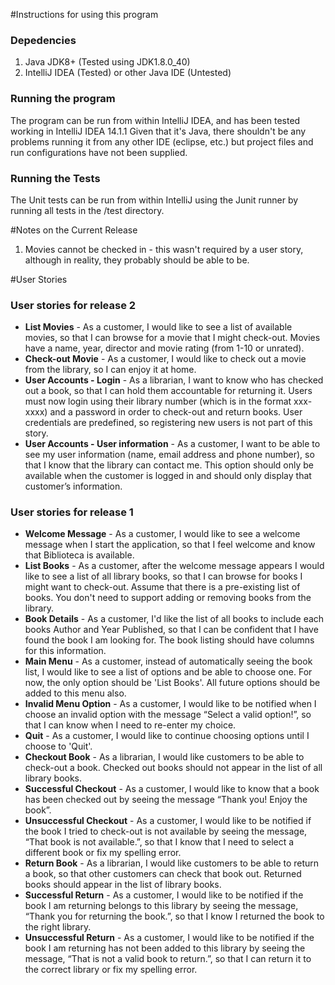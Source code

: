 #Instructions for using this program


### Depedencies

 1. Java JDK8+ (Tested using JDK1.8.0_40)
 2. IntelliJ IDEA (Tested) or other Java IDE (Untested)


### Running the program

  The program can be run from within IntelliJ IDEA, and has been tested working in IntelliJ IDEA 14.1.1
  Given that it's Java, there shouldn't be any problems running it from any other IDE (eclipse, etc.) but project files and run configurations have not been supplied.

### Running the Tests

  The Unit tests can be run from within IntelliJ using the Junit runner by running all tests in the /test directory.


#Notes on the Current Release


 1. Movies cannot be checked in - this wasn't required by a user story, although in reality, they probably should be able to be.


#User Stories


### User stories for release 2

* **List Movies** - As a customer, I would like to see a list of available movies, so that I can browse for a movie that I might check-out. Movies have a name, year, director and movie rating (from 1-10 or unrated).
* **Check-out Movie** - As a customer, I would like to check out a movie from the library, so I can enjoy it at home.
* **User Accounts - Login** - As a librarian, I want to know who has checked out a book, so that I can hold them accountable for returning it. Users must now login using their library number (which is in the format xxx-xxxx) and a password in order to check-out and return books. User credentials are predefined, so registering new users is not part of this story.
* **User Accounts - User information** - As a customer, I want to be able to see my user information (name, email address and phone number), so that I know that the library can contact me. This option should only be available when the customer is logged in and should only display that customer’s information.

### User stories for release 1

* **Welcome Message** - As a customer, I would like to see a welcome message when I start the application, so that I feel welcome and know that Biblioteca is available.
* **List Books** - As a customer, after the welcome message appears I would like to see a list of all library books, so that I can browse for books I might want to check-out. Assume that there is a pre-existing list of books. You don't need to support adding or removing books from the library.
* **Book Details** - As a customer, I'd like the list of all books to include each books Author and Year Published, so that I can be confident that I have found the book I am looking for. The book listing should have columns for this information.
* **Main Menu** - As a customer, instead of automatically seeing the book list, I would like to see a list of options and be able to choose one. For now, the only option should be 'List Books'. All future options should be added to this menu also.
* **Invalid Menu Option** - As a customer, I would like to be notified when I choose an invalid option with the message “Select a valid option!”, so that I can know when I need to re-enter my choice.
* **Quit** - As a customer, I would like to continue choosing options until I choose to 'Quit'.
* **Checkout Book** - As a librarian, I would like customers to be able to check-out a book. Checked out books should not appear in the list of all library books.
* **Successful Checkout** - As a customer, I would like to know that a book has been checked out by seeing the message “Thank you! Enjoy the book”.
* **Unsuccessful Checkout** - As a customer, I would like to be notified if the book I tried to check-out is not available by seeing the message, “That book is not available.”, so that I know that I need to select a different book or fix my spelling error.
* **Return Book** - As a librarian, I would like customers to be able to return a book, so that other customers can check that book out. Returned books should appear in the list of library books.
* **Successful Return** - As a customer, I would like to be notified if the book I am returning belongs to this library by seeing the message, “Thank you for returning the book.”, so that I know I returned the book to the right library.
* **Unsuccessful Return** - As a customer, I would like to be notified if the book I am returning has not been added to this library by seeing the message, “That is not a valid book to return.”, so that I can return it to the correct library or fix my spelling error.
